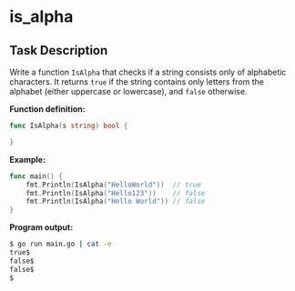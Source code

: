 # is_alpha

## Task Description

Write a function `IsAlpha` that checks if a string consists only of alphabetic characters. It returns `true` if the string contains only letters from the alphabet (either uppercase or lowercase), and `false` otherwise.

**Function definition:**

```go
func IsAlpha(s string) bool {

}
```

**Example:**

```go
func main() {
    fmt.Println(IsAlpha("HelloWorld"))  // true
    fmt.Println(IsAlpha("Hello123"))    // false
    fmt.Println(IsAlpha("Hello World")) // false
}
```

**Program output:**

```sh
$ go run main.go | cat -e
true$
false$
false$
$
```
